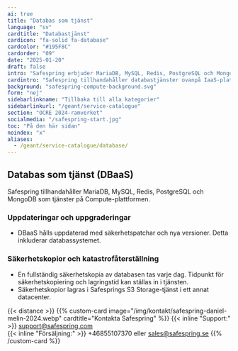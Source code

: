 ```yaml
---
ai: true
title: "Databas som tjänst"
language: "sv"
cardtitle: "Databastjänst"
cardicon: "fa-solid fa-database"
cardcolor: "#195F8C"
cardorder: "09"
date: "2025-01-20"
draft: false
intro: "Safespring erbjuder MariaDB, MySQL, Redis, PostgreSQL och MongoDB som tjänster på Compute-plattformen."
cardintro: "Safespring tillhandahåller databastjänster ovanpå IaaS-plattformen."
background: "safespring-compute-background.svg"
form: "nej"
sidebarlinkname: "Tillbaka till alla kategorier"
sidebarlinkurl: "/geant/service-catalogue"
section: "OCRE 2024-ramverket"
socialmedia: "/safespring-start.jpg"
toc: "På den här sidan"
noindex: "x"
aliases:
  - /geant/service-catalogue/database/
---
```


## Databas som tjänst (DBaaS)

Safespring tillhandahåller MariaDB, MySQL, Redis, PostgreSQL och MongoDB som tjänster på Compute-plattformen.

### Uppdateringar och uppgraderingar

- DBaaS hålls uppdaterad med säkerhetspatchar och nya versioner. Detta inkluderar databassystemet.

### Säkerhetskopior och katastrofåterställning

- En fullständig säkerhetskopia av databasen tas varje dag. Tidpunkt för säkerhetskopiering och lagringstid kan ställas in i tjänsten.
- Säkerhetskopior lagras i Safesprings S3 Storage-tjänst i ett annat datacenter.

{{< distance >}}
{{% custom-card image="/img/kontakt/safespring-daniel-melin-2024.webp" cardtitle="Kontakta Safespring" %}}
{{< inline "Support:" >}} support@safespring.com  
{{< inline "Försäljning:" >}} +46855107370 eller sales@safespring.se
{{% /custom-card %}}
